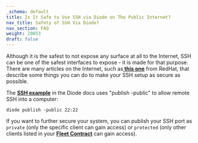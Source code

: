 ```yaml
---
_schema: default
title: Is It Safe to Use SSH via Diode on The Public Internet?
nav_title: Safety of SSH Via Diode?
nav_section: FAQ
weight: 20053
draft: false
---
```

Although it is the safest to not expose any surface at all to the Internet, SSH can be one of the safest interfaces to expose - it is made for that purpose. There are many articles on the Internet, such as<a href="https://www.redhat.com/sysadmin/eight-ways-secure-ssh" target="_blank" rel="noopener"><strong> this one</strong></a> from RedHat, that describe some things you can do to make your SSH setup as secure as possible.

The <a href="https://support.diode.io/article/ub9xrruimv" target="_blank" rel="noopener"><strong>SSH example</strong></a> in the Diode docs uses "publish -public" to allow remote SSH into a computer:

```
diode publish -public 22:22
```

If you want to further secure your system, you can publish your SSH port as `private` (only the specific client can gain access) or `protected` (only other clients listed in your [**Fleet Contract**](https://network.docs.diode.io/docs/faq/what-is-a-fleet-contract/) can gain access).